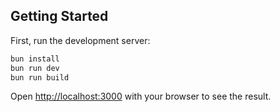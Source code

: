 ## Getting Started

First, run the development server:

```bash
bun install
bun run dev
bun run build
```

Open [http://localhost:3000](http://localhost:3000) with your browser to see the result.

